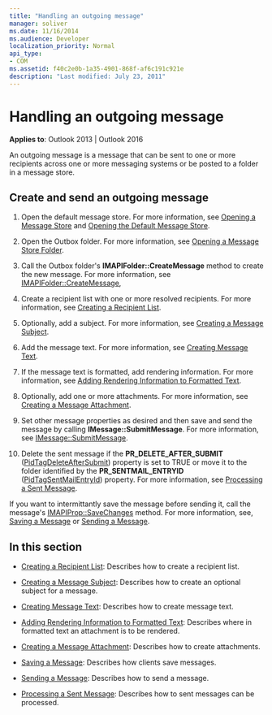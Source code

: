 ```yaml
---
title: "Handling an outgoing message"
manager: soliver
ms.date: 11/16/2014
ms.audience: Developer
localization_priority: Normal
api_type:
- COM
ms.assetid: f40c2e0b-1a35-4901-868f-af6c191c921e
description: "Last modified: July 23, 2011"
---
```


# Handling an outgoing message

**Applies to**: Outlook 2013 | Outlook 2016 
  
An outgoing message is a message that can be sent to one or more recipients across one or more messaging systems or be posted to a folder in a message store.
  
## Create and send an outgoing message
  
1. Open the default message store. For more information, see [Opening a Message Store](opening-a-message-store.md) and [Opening the Default Message Store](opening-the-default-message-store.md).
    
2. Open the Outbox folder. For more information, see [Opening a Message Store Folder](opening-a-message-store-folder.md).
    
3. Call the Outbox folder's **IMAPIFolder::CreateMessage** method to create the new message. For more information, see [IMAPIFolder::CreateMessage](imapifolder-createmessage.md),
    
4. Create a recipient list with one or more resolved recipients. For more information, see [Creating a Recipient List](creating-a-recipient-list.md).
    
5. Optionally, add a subject. For more information, see [Creating a Message Subject](creating-a-message-subject.md).
    
6. Add the message text. For more information, see [Creating Message Text](creating-message-text.md).
    
7. If the message text is formatted, add rendering information. For more information, see [Adding Rendering Information to Formatted Text](adding-rendering-information-to-formatted-text.md).
    
8. Optionally, add one or more attachments. For more information, see [Creating a Message Attachment](creating-a-message-attachment.md).
    
9. Set other message properties as desired and then save and send the message by calling **IMessage::SubmitMessage**. For more information, see [IMessage::SubmitMessage](imessage-submitmessage.md).
    
10. Delete the sent message if the **PR\_DELETE_AFTER_SUBMIT** ([PidTagDeleteAfterSubmit](pidtagdeleteaftersubmit-canonical-property.md)) property is set to TRUE or move it to the folder identified by the **PR_SENTMAIL_ENTRYID** ([PidTagSentMailEntryId](pidtagsentmailentryid-canonical-property.md)) property. For more information, see [Processing a Sent Message](processing-a-sent-message.md).
    
If you want to intermittantly save the message before sending it, call the message's [IMAPIProp::SaveChanges](imapiprop-savechanges.md) method. For more information, see, [Saving a Message](saving-a-message.md) or [Sending a Message](sending-a-message.md). 
  
## In this section

- [Creating a Recipient List](creating-a-recipient-list.md): Describes how to create a recipient list.
    
- [Creating a Message Subject](creating-a-message-subject.md): Describes how to create an optional subject for a message.
    
- [Creating Message Text](creating-message-text.md): Describes how to create message text.
    
- [Adding Rendering Information to Formatted Text](adding-rendering-information-to-formatted-text.md): Describes where in formatted text an attachment is to be rendered.
    
- [Creating a Message Attachment](creating-a-message-attachment.md): Describes how to create attachments.
    
- [Saving a Message](saving-a-message.md): Describes how clients save messages.
    
- [Sending a Message](sending-a-message.md): Describes how to send a message.
    
- [Processing a Sent Message](processing-a-sent-message.md): Describes how to sent messages can be processed.
    

